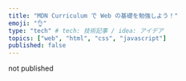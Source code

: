 ```yaml
---
title: "MDN Curriculum で Web の基礎を勉強しよう！"
emoji: "👌"
type: "tech" # tech: 技術記事 / idea: アイデア
topics: ["web", "html", "css", "javascript"]
published: false
---
```


not published
